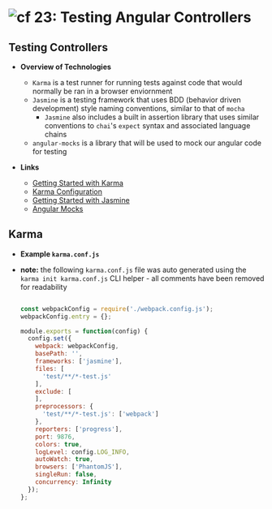 ![cf](http://i.imgur.com/7v5ASc8.png) 23: Testing Angular Controllers
=====================================

## Testing Controllers
  * **Overview of Technologies**
    * `Karma` is a test runner for running tests against code that would normally be ran in a browser enviornment
    * `Jasmine` is a testing framework that uses BDD (behavior driven development) style naming conventions, similar to that of `mocha`
      * `Jasmine` also includes a built in assertion library that uses similar conventions to `chai`'s `expect` syntax and associated language chains
    * `angular-mocks` is a library that will be used to mock our angular code for testing

  * **Links**
    * [Getting Started with Karma](https://karma-runner.github.io/1.0/intro/how-it-works.html)
    * [Karma Configuration](https://karma-runner.github.io/latest/intro/configuration.html)
    * [Getting Started with Jasmine](https://jasmine.github.io/2.0/introduction.html)
    * [Angular Mocks](https://docs.angularjs.org/api/ngMock#!)

## Karma

  * **Example `karma.conf.js`**
  * **note:** the following `karma.conf.js` file was auto generated using the `karma init karma.conf.js` CLI helper - all comments have been removed for readability

    ``` javascript

    const webpackConfig = require('./webpack.config.js');
    webpackConfig.entry = {};

    module.exports = function(config) {
      config.set({
        webpack: webpackConfig,
        basePath: '',
        frameworks: ['jasmine'],
        files: [
          'test/**/*-test.js'
        ],
        exclude: [
        ],
        preprocessors: {
          'test/**/*-test.js': ['webpack']
        },
        reporters: ['progress'],
        port: 9876,
        colors: true,
        logLevel: config.LOG_INFO,
        autoWatch: true,
        browsers: ['PhantomJS'],
        singleRun: false,
        concurrency: Infinity
      });
    };
    ```
